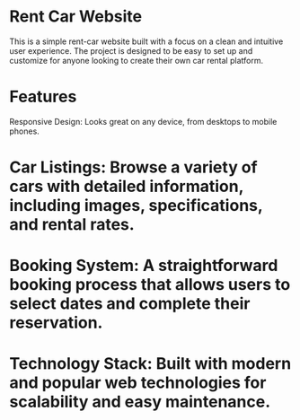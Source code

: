 # Rent Car Website
This is a simple rent-car website built with a focus on a clean and intuitive user experience. The project is designed to be easy to set up and customize for anyone looking to create their own car rental platform.

# Features
Responsive Design: Looks great on any device, from desktops to mobile phones.

# Car Listings: Browse a variety of cars with detailed information, including images, specifications, and rental rates.

# Booking System: A straightforward booking process that allows users to select dates and complete their reservation.

# Technology Stack: Built with modern and popular web technologies for scalability and easy maintenance.

